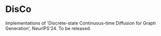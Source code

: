 # DisCo

Implementations of 'Discrete-state Continuous-time Diffusion for Graph Generation', NeurIPS'24. To be released.
